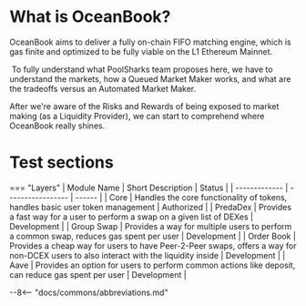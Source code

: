 # What is OceanBook?

OceanBook aims to deliver a fully on-chain FIFO matching engine, which is gas finite and optimized to be fully viable on the L1 Ethereum Mainnet.

​
To fully understand what PoolSharks team proposes here, we have to understand the markets, how a Queued Market Maker works, and what are the tradeoffs versus an Automated Market Maker.

After we're aware of the Risks and Rewards of being exposed to market making (as a Liquidity Provider), we can start to comprehend where OceanBook really shines.

# Test sections
=== "Layers"
    | Module Name   | Short Description | Status |
    | ------------- | ----------------- | ------ |
    | Core          | Handles the core functionality of tokens, handles basic user token management | Authorized |
    | PredaDex      | Provides a fast way for a user to perform a swap on a given list of DEXes | Development |
    | Group Swap    | Provides a way for multiple users to perform a common swap, reduces gas spent per user | Development |
    | Order Book    | Provides a cheap way for users to have Peer-2-Peer swaps, offers a way for non-DCEX users to also interact with the liquidity inside | Development |
    | Aave          | Provides an option for users to perform common actions like deposit, can reduce gas spent per user | Development |

--8<-- "docs/commons/abbreviations.md"